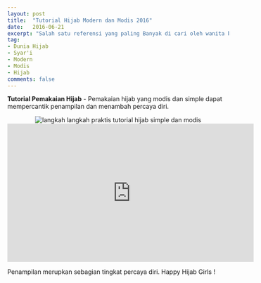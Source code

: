```yaml
---
layout: post
title:  "Tutorial Hijab Modern dan Modis 2016"
date:   2016-06-21
excerpt: "Salah satu referensi yang paling Banyak di cari oleh wanita berhijab."
tag:
- Dunia Hijab
- Syar'i
- Modern
- Modis
- Hijab
comments: false
---
```


<b>Tutorial Pemakaian Hijab</b> - Pemakaian hijab yang modis dan simple dapat mempercantik penampilan dan menambah percaya diri.

<center><img alt="langkah langkah praktis tutorial hijab simple dan modis" border="0" src=https://4.bp.blogspot.com/-oweuEDhafnE/VtzdCTQfERI/AAAAAAAABUA/mv096_tBgWE/s1600/Tutorial-Hijab-Segi-Empat-3.jpg title="" /></center>

<iframe width="560" height="315" src="https://https://www.youtube.com/watch?v=sXoIc0FOb1Q" frameborder="0" allowfullscreen></iframe>

Penampilan merupkan sebagian tingkat percaya diri. Happy Hijab Girls !
